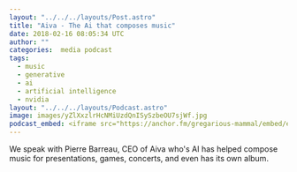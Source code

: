 ```yaml
---
layout: "../../../layouts/Post.astro"
title: "Aiva - The Ai that composes music"
date: 2018-02-16 08:05:34 UTC
author: ""
categories:  media podcast
tags:
  - music
  - generative
  - ai
  - artificial intelligence
  - nvidia
layout: "../../../layouts/Podcast.astro"
image: images/yZlXxzlrHcNMiUzdQnISySzbeOU7sjWf.jpg
podcast_embed: <iframe src="https://anchor.fm/gregarious-mammal/embed/episodes/Aiva---The-Ai-that-composes-music-e14p5q" height="102px" width="400px" frameborder="0" scrolling="no"></iframe>
---
```


We speak with Pierre Barreau, CEO of Aiva who's AI has helped compose music for presentations, games, concerts, and even has its own album.
